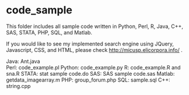 code_sample
===========

This folder includes all sample code written in Python, Perl, R, Java, C++, SAS, STATA, PHP, SQL, and Matlab. 

If you would like to see my implemented search engine using JQuery, Javascript, CSS, and HTML, please check http://micusp.elicorpora.info/ .

Java: Ant.java  
Perl: code_example.pl
Python:  code_example.py
R: code_example.R and sna.R
STATA: stat sample code.do
SAS: SAS sample code.sas
Matlab: getdata_imagearray.m
PHP: group_forum.php
SQL: sample.sql
C++: string.cpp

